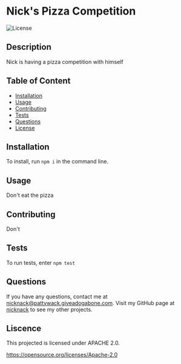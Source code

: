 # Nick's Pizza Competition

  ![License](https://img.shields.io/badge/License-Apache_2.0-blue.svg)

  ## Description
  
  Nick is having a pizza competition with himself

  ## Table of Content
  - [Installation](#installation)
  - [Usage](#usage)
  - [Contributing](#contributing)
  - [Tests](#tests)
  - [Questions](#questions)
  - [License](#license)

  ## Installation

  To install, run ```npm i``` in the command line.

  ## Usage

  Don't eat the pizza

  ## Contributing

  Don't

  ## Tests
  
  To run tests, enter ```npm test```

  ## Questions

  If you have any questions, contact me at nicknack@pattywack.giveadogabone.com. Visit my GitHub page at [nicknack](https://github.com/nicknack/) to see my other projects.

  ## Liscence
    
This projected is licensed under APACHE 2.0.

  https://opensource.org/licenses/Apache-2.0


